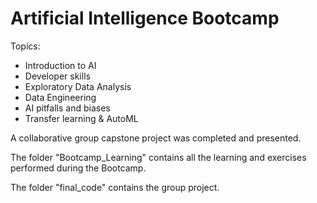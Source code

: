 # Artificial Intelligence Bootcamp

Topics:
- Introduction to AI
- Developer skills
- Exploratory Data Analysis
- Data Engineering
- AI pitfalls and biases
- Transfer learning & AutoML

A collaborative group capstone project was completed and presented.

The folder "Bootcamp_Learning" contains all the learning and exercises performed during the Bootcamp. 

The folder "final_code" contains the group project. 
